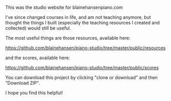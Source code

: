 This was the studio website for blainehansenpiano.com

I've since changed courses in life, and am not teaching anymore, but thought the things I built (especially the teaching resources I created and collected) would still be useful.

The most useful things are those resources, available here:

https://github.com/blainehansen/piano-studio/tree/master/public/resources

and the scores, available here:

https://github.com/blainehansen/piano-studio/tree/master/public/scores

You can download this project by clicking "clone or download" and then "Download ZIP".

I hope you find this helpful!
